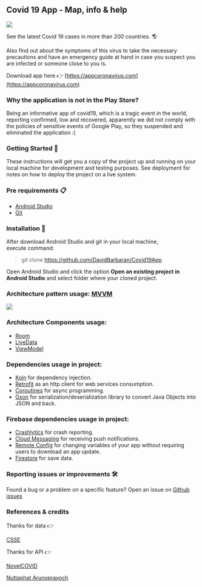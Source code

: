 
## Covid 19 App - Map, info & help

![](https://i.imgur.com/7xqYm47.png)

See the latest Covid 19 cases in more than 200 countries. 🌎

Also find out about the symptoms of this virus to take the necessary precautions and have an emergency guide at hand in case you suspect you are infected or someone close to you is.

Download app here  👉 [https://appcoronavirus.com](https://appcoronavirus.com)

### Why the application is not in the Play Store?

Being an informative app of covid19, which is a tragic event in the world, reporting confirmed, low and recovered, apparently we did not comply with the policies of sensitive events of Google Play, so they suspended and eliminated the application :(  

### Getting Started 🚀  
  
These instructions will get you a copy of the project up and running on your local machine for development and testing purposes. See deployment for notes on how to deploy the project on a live system.  
  
### Pre requirements 📋  
- [Android Studio](https://developer.android.com/studio/)  
- [Git](https://git-scm.com/downloads)  
  
### Installation 🔧  
After download Android Studio and git in your local machine,  
execute command:  
  
> git clone https://github.com/DavidBarbaran/Covid19App 
  
Open Android Studio and click the option **Open an existing project in Android Studio** and select folder where your cloned project.  
  
  
### Architecture pattern usage: [MVVM](https://developer.android.com/jetpack/docs/guide)  
  
![](https://developer.android.com/topic/libraries/architecture/images/final-architecture.png)  
  
### Architecture Components usage:  
- [Room](https://developer.android.com/topic/libraries/architecture/room)  
- [LiveData](https://developer.android.com/topic/libraries/architecture/livedata)  
- [ViewModel](https://developer.android.com/topic/libraries/architecture/viewmodel)  
  
### Dependencies usage in project:  
 - [Koin](https://github.com/InsertKoinIO/koin) for dependency injection.  
 - [Retrofit](https://github.com/square/retrofit) as an http client for web services consumption.  
 - [Coroutines](https://github.com/Kotlin/kotlinx.coroutines) for async programming.  
 - [Gson](https://github.com/google/gson) for serialization/deserialization library to convert Java Objects into JSON and back.  
  
### Firebase dependencies usage in project:  
 - [Crashlytics](https://firebase.google.com/docs/crashlytics) for crash reporting.  
 - [Cloud Messaging](https://firebase.google.com/docs/crashlytics) for receiving push notifications.  
 - [Remote Config](https://firebase.google.com/docs/crashlytics) for changing variables of your app without requiring users to download an app update.  
 - [Firestore](https://firebase.google.com/docs/firestore) for save data.
 
### Reporting issues or improvements  🛠

Found a bug or a problem on a specific feature? Open an issue on  [Github issues](https://github.com/DavidBarbaran/Covid19App/issues)

### References & credits

Thanks for data 👉 

[CSSE](https://github.com/CSSEGISandData/COVID-19)

Thanks for API 👉 

[NovelCOVID](https://github.com/NovelCOVID)

[Nuttaphat Arunoprayoch](https://github.com/nat236919)
